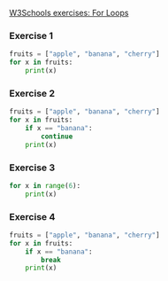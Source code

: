 [W3Schools exercises: For Loops](https://www.w3schools.com/python/python_for_loops.asp)
### Exercise 1
```python
fruits = ["apple", "banana", "cherry"]
for x in fruits:
	print(x)
```
### Exercise 2
```python
fruits = ["apple", "banana", "cherry"]
for x in fruits:
	if x == "banana":
		continue
	print(x)
```

### Exercise 3
```python
for x in range(6):
	print(x)
```

### Exercise 4
```python
fruits = ["apple", "banana", "cherry"]
for x in fruits:
	if x == "banana":
		break
	print(x)
```
